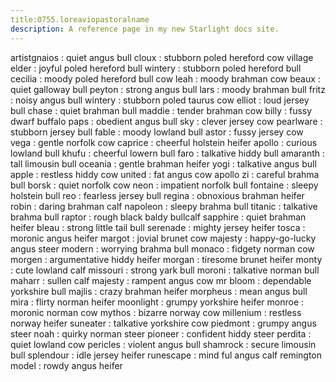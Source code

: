 ```yaml
---
title:0755.loreaviopastoralname
description: A reference page in my new Starlight docs site.
---
```

artistgnaios : quiet angus bull
cloux : stubborn poled hereford cow
village elder : joyful poled hereford bull 
wintery : stubborn poled hereford bull
cecilia : moody poled hereford bull cow
leah : moody brahman cow
beaux :  quiet galloway bull
peyton : strong angus bull
lars : moody brahman bull
fritz : noisy angus bull
wintery : stubborn poled taurus cow
elliot : loud jersey bull
chase : quiet brahman bull
maddie : tender brahman cow
billy : fussy dwarf buffalo
paps : obedient angus bull
sky : clever jersey cow
pearlware :  stubborn jersey bull
fable : moody lowland bull
astor : fussy jersey cow
vega : gentle norfolk cow
caprice : cheerful holstein heifer 
apollo : curious lowland bull
khufu :  cheerful lowern bull
faro : talkative hiddy bull 
amaranth : tall limousin bull
oceania : gentle brahman heifer
yogi : talkative angus bull
apple : restless hiddy cow
united : fat angus cow
apollo zi : careful brahma bull
borsk : quiet norfolk cow
neon : impatient norfolk bull
fontaine :  sleepy holstein bull
reo : fearless jersey bull
regina : obnoxious brahman heifer
robin : daring brahman calf
napoleon : sleepy brahma bull
titanic : talkative brahma bull
raptor : rough black baldy bullcalf
sapphire : quiet brahman heifer
bleau :  strong little tail bull
serenade : mighty jersey heifer
tosca : moronic angus heifer
margot : jovial brunet cow
majesty : happy-go-lucky angus steer
modern : worrying brahma bull
monaco : fidgety norman cow
morgen : argumentative hiddy heifer
morgan : tiresome brunet heifer
monty : cute lowland calf
missouri :  strong yark bull
moroni : talkative norman bull
maharr : sullen calf
majesty : rampent angus cow
mr bloom :  dependable yorkshire bull
majlis : crazy brahman heifer
morpheus : mean angus bull
mira : flirty norman heifer
moonlight : grumpy yorkshire heifer
monroe : moronic norman cow
mythos : bizarre norway cow
millenium : restless norway heifer
suneater : talkative yorkshire cow
piedmont : grumpy angus steer
noah : quirky norman steer
pioneer : confident hiddy steer
perdita : quiet lowland cow
pericles : violent angus bull
shamrock : secure limousin bull
splendour : idle jersey heifer
runescape : mind ful angus calf
remington model : rowdy angus heifer